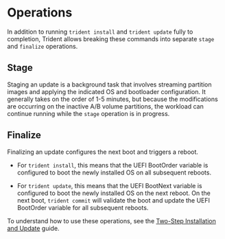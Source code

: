 
# Operations

In addition to running `trident install` and `trident update` fully to
completion, Trident allows breaking these commands into separate `stage` and
`finalize` operations.

## Stage

Staging an update is a background task that involves streaming partition images
and applying the indicated OS and bootloader configuration. It generally takes
on the order of 1-5 minutes, but because the modifications are occurring on
the inactive A/B volume partitions, the workload can continue running while
the `stage` operation is in progress.

## Finalize

Finalizing an update configures the next boot and triggers a reboot.

* For `trident install`, this means that the UEFI BootOrder variable is
  configured to boot the newly installed OS on all subsequent reboots.

* For `trident update`, this means that the UEFI BootNext variable is
  configured to boot the newly installed OS on the next reboot. On the next
  boot, `trident commit` will validate the boot and update the UEFI BootOrder
  variable for all subsequent reboots.

To understand how to use these operations, see the
[Two-Step Installation and Update](../How-To-Guides/Two-Step-Installation-and-Update.md)
guide.
